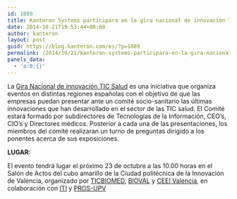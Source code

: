 ```yaml
---
id: 1889
title: Kanteron Systems participará en la gira nacional de innovación TIC + Salud
date: 2014-10-21T19:53:44+00:00
author: kanteron
layout: post
guid: https://blog.kanteron.com/es/?p=1889
permalink: /2014/10/21/kanteron-systems-participara-en-la-gira-nacional-de-innovacion-tic-salud/
panels_data:
  - 'a:0:{}'
---
```

<div>
  La <a title="https://meetingsalud.com/" href="https://meetingsalud.com/" target="_blank">Gira Nacional de innovación TIC Salud</a> es una iniciativa que organiza eventos en distintas regiones españolas con el objetivo de que las empresas puedan presentar ante un comité socio-sanitario las últimas innovaciones que han desarrollado en el sector de las TIC salud. El Comité estará formado por subdirectores de Tecnologías de la Información, CEO’s, CIO’s y Directores médicos. Posterior a cada una de las presentaciones, los miembros del comité realizaran un turno de preguntas dirigido a los ponentes acerca de sus exposiciones.
</div>

<div>
  <p>
    <strong>LUGAR:</strong>
  </p>
  
  <div>
    El evento tendrá lugar el próximo 23 de octubre a las 10.00 horas en el Salón de Actos del cubo amarillo de la Ciudad politécnica de la Innovación de Valencia, organizado por <a href="https://bioval.us5.list-manage.com/track/click?u=b6a95e8bd4f9ed3a894943560&id=70917ea0c7&e=d7ac83d265">TICBIOMED</a>, <a href="https://bioval.us5.list-manage2.com/track/click?u=b6a95e8bd4f9ed3a894943560&id=08ae5d982b&e=d7ac83d265">BIOVAL</a> y <a href="https://bioval.us5.list-manage2.com/track/click?u=b6a95e8bd4f9ed3a894943560&id=7aee768111&e=d7ac83d265">CEEI Valencia</a>, en colaboración con <a href="https://bioval.us5.list-manage.com/track/click?u=b6a95e8bd4f9ed3a894943560&id=ab824d0751&e=d7ac83d265">ITI</a> y <a href="https://bioval.us5.list-manage.com/track/click?u=b6a95e8bd4f9ed3a894943560&id=6025ddb5e3&e=d7ac83d265">PROS-UPV</a>
  </div>
</div>